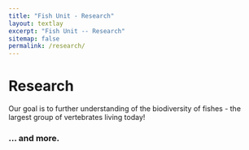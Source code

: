 ```yaml
---
title: "Fish Unit - Research"
layout: textlay
excerpt: "Fish Unit -- Research"
sitemap: false
permalink: /research/
---
```


# Research

Our goal is to further understanding of the biodiversity of fishes - the largest group of vertebrates living today!


### ... and more.
